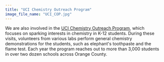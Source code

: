 ```yaml
---
title: "UCI Chemistry Outreach Program"
image_file_name: "UCI_COP.jpg"
---
```

We are also involved in the [UCI Chemistry Outreach Program](https://www.chem.uci.edu/~jsnowick/outreach/UCI_Outreach/index.html), which focuses on sparking interests in chemistry in K-12 students. During these visits, volunteers from various labs perform general chemistry demonstrations for the students, such as elephant's toothpaste and the flame test. Each year the program reaches out to more than 3,000 students in over two dozen schools across Orange County.
